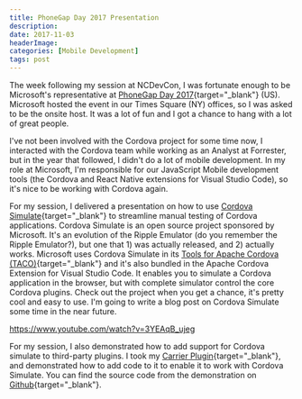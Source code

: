 ```yaml
---
title: PhoneGap Day 2017 Presentation
description: 
date: 2017-11-03
headerImage: 
categories: [Mobile Development]
tags: post
---
```


The week following my session at NCDevCon, I was fortunate enough to be Microsoft's representative at [PhoneGap Day 2017](https://pgday.phonegap.com/us2017/){target="_blank"} (US). Microsoft hosted the event in our Times Square (NY) offices, so I was asked to be the onsite host. It was a lot of fun and I got a chance to hang with a lot of great people.

I've not been involved with the Cordova project for some time now, I interacted with the Cordova team while working as an Analyst at Forrester, but in the year that followed, I didn't do a lot of mobile development. In my role at Microsoft, I'm responsible for our JavaScript Mobile development tools (the Cordova and React Native extensions for Visual Studio Code), so it's nice to be working with Cordova again.

For my session, I delivered a presentation on how to use [Cordova Simulate](https://github.com/Microsoft/cordova-simulate){target="_blank"} to streamline manual testing of Cordova applications. Cordova Simulate is an open source project sponsored by Microsoft. It's an evolution of the Ripple Emulator (do you remember the Ripple Emulator?), but one that 1) was actually released, and 2) actually works. Microsoft uses Cordova Simulate in its [Tools for Apache Cordova (TACO)](https://www.visualstudio.com/vs/cordova/){target="_blank"} and it's also bundled in the Apache Cordova Extension for Visual Studio Code. It enables you to simulate a Cordova application in the browser, but with complete simulator control the core Cordova plugins. Check out the project when you get a chance, it's pretty cool and easy to use. I'm going to write a blog post on Cordova Simulate some time in the near future.

https://www.youtube.com/watch?v=3YEAqB_ujeg

For my session, I also demonstrated how to add support for Cordova simulate to third-party plugins. I took my [Carrier Plugin](https://www.npmjs.com/package/johnwargo-cordova-plugin-carrier){target="_blank"}, and demonstrated how to add code to it to enable it to work with Cordova Simulate. You can find the source code from the demonstration on [Github](https://github.com/johnwargo/phonegapday-2017){target="_blank"}.